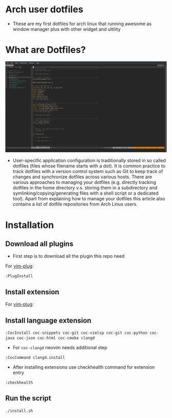 # Arch user dotfiles
* These are my first dotfiles for arch linux that running awesome as window manager plus with other widget and ultility
# What are Dotfiles?
![screenshot](images/Screenshot.png)
* User-specific application configuration is traditionally stored in so called dotfiles (files whose filename starts with a dot). It is common practice to track dotfiles with a version control system such as Git to keep track of changes and synchronize dotfiles across various hosts. There are various approaches to managing your dotfiles (e.g. directly tracking dotfiles in the home directory v.s. storing them in a subdirectory and symlinking/copying/generating files with a shell script or a dedicated tool). Apart from explaining how to manage your dotfiles this article also contains a list of dotfile repositories from Arch Linux users.
# Installation
## Download all plugins
* First step is to download all the plugin this repo need

For [vim-plug](https://github.com/junegunn/vim-plug):
```
:PlugInstall
```
## Install extension
For [vim-plug](https://github.com/junegunn/vim-plug):
## Install language extension
```
:CocInstall coc-snippets coc-git coc-vimlsp coc-git coc-python coc-java coc-json coc-html coc-cmake clangd
```
* For ```coc-clangd``` neovim needs additional step
```
:CocCommand clangd.install
```
* After installing extensions use checkhealth command for extension entry
```
:checkhealth
```

## Run the script
```
./install.sh
```

